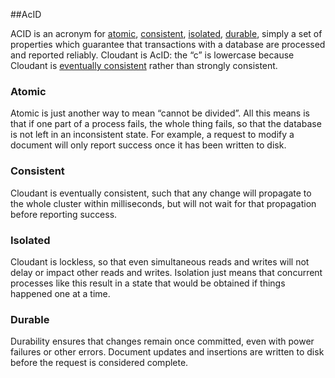 ##AcID

<div id="acid"></div>

ACID is an acronym for [atomic](acid.html#acid_atomic), [consistent](acid.html#acid_consistent), [isolated](acid.html#acid_isolated), [durable](acid.html#acid_durable), simply a set of properties which guarantee that transactions with a database are processed and reported reliably. Cloudant is AcID: the “c” is lowercase because Cloudant is [eventually consistent](cap_theorem.html) rather than strongly consistent.

### Atomic

<div id="acid_atomic"></div>

Atomic is just another way to mean “cannot be divided”. All this means is that if one part of a process fails, the whole thing fails, so that the database is not left in an inconsistent state. For example, a request to modify a document will only report success once it has been written to disk.

### Consistent

<div id="acid_consistent"></div>

Cloudant is eventually consistent, such that any change will propagate to the whole cluster within milliseconds, but will not wait for that propagation before reporting success. 

### Isolated

<div id="acid_isolated"></div>

Cloudant is lockless, so that even simultaneous reads and writes will not delay or impact other reads and writes. Isolation just means that concurrent processes like this result in a state that would be obtained if things happened one at a time.

### Durable

<div id="acid_durable"></div>

Durability ensures that changes remain once committed, even with power failures or other errors. Document updates and insertions are written to disk before the request is considered complete.
